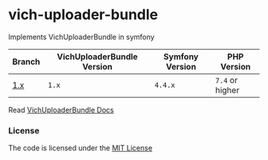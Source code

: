 # vich-uploader-bundle
Implements VichUploaderBundle in symfony

| Branch   | VichUploaderBundle Version | Symfony Version | PHP Version     |
|----------|----------------------------|-----------------|-----------------|
| [1.x][1] | `1.x`                      | `4.4.x`         | `7.4` or higher | 


Read [VichUploaderBundle Docs](https://github.com/dustin10/VichUploaderBundle/blob/master/docs/index.md)


### License
The code is licensed under the [MIT License](https://github.com/habibun/vich-uploader-bundle/blob/master/LICENSE)

[1]: https://github.com/habibun/vich-uploader-bundle/tree/1.x
